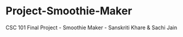 # Project-Smoothie-Maker
CSC 101 Final Project - Smoothie Maker - Sanskriti Khare &amp; Sachi Jain

